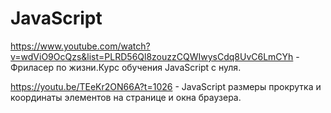 # JavaScript

https://www.youtube.com/watch?v=wdViO9OcQzs&list=PLRD56Ql8zouzzCQWIwysCdq8UvC6LmCYh - Фриласер по жизни.Курс обучения JavaScript с нуля.

https://youtu.be/TEeKr2ON66A?t=1026 - JavaScript размеры прокрутка и координаты элементов на странице и окна браузера.
